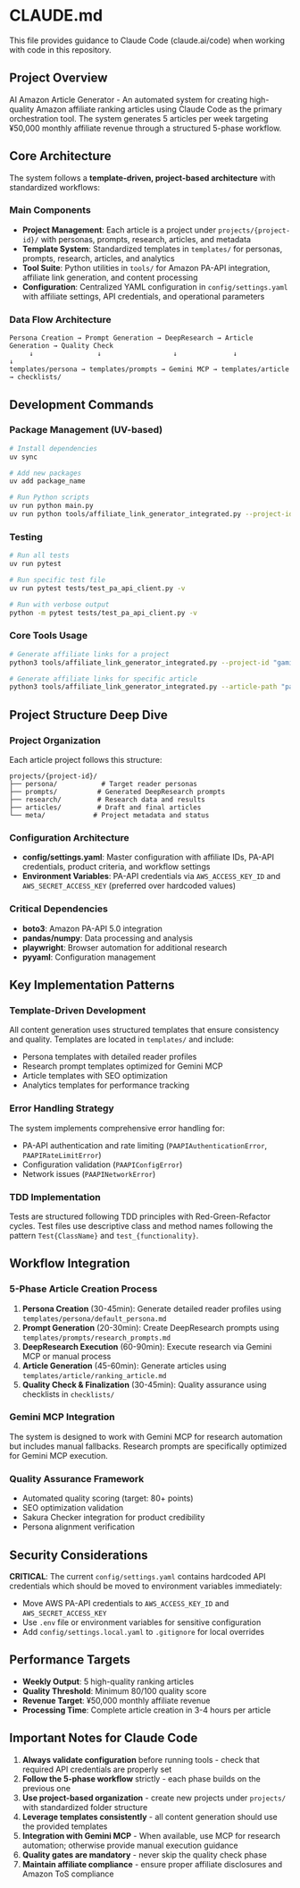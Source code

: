 # CLAUDE.md

This file provides guidance to Claude Code (claude.ai/code) when working with code in this repository.

## Project Overview

AI Amazon Article Generator - An automated system for creating high-quality Amazon affiliate ranking articles using Claude Code as the primary orchestration tool. The system generates 5 articles per week targeting ¥50,000 monthly affiliate revenue through a structured 5-phase workflow.

## Core Architecture

The system follows a **template-driven, project-based architecture** with standardized workflows:

### Main Components
- **Project Management**: Each article is a project under `projects/{project-id}/` with personas, prompts, research, articles, and metadata
- **Template System**: Standardized templates in `templates/` for personas, prompts, research, articles, and analytics  
- **Tool Suite**: Python utilities in `tools/` for Amazon PA-API integration, affiliate link generation, and content processing
- **Configuration**: Centralized YAML configuration in `config/settings.yaml` with affiliate settings, API credentials, and operational parameters

### Data Flow Architecture
```
Persona Creation → Prompt Generation → DeepResearch → Article Generation → Quality Check
     ↓                ↓                  ↓              ↓                 ↓
templates/persona → templates/prompts → Gemini MCP → templates/article → checklists/
```

## Development Commands

### Package Management (UV-based)
```bash
# Install dependencies
uv sync

# Add new packages
uv add package_name

# Run Python scripts
uv run python main.py
uv run python tools/affiliate_link_generator_integrated.py --project-id "project-name"
```

### Testing
```bash
# Run all tests
uv run pytest

# Run specific test file
uv run pytest tests/test_pa_api_client.py -v

# Run with verbose output
python -m pytest tests/test_pa_api_client.py -v
```

### Core Tools Usage
```bash
# Generate affiliate links for a project
python3 tools/affiliate_link_generator_integrated.py --project-id "gaming-monitor-fighter-2025-01-07"

# Generate affiliate links for specific article
python3 tools/affiliate_link_generator_integrated.py --article-path "path/to/article.md"
```

## Project Structure Deep Dive

### Project Organization
Each article project follows this structure:
```
projects/{project-id}/
├── persona/           # Target reader personas
├── prompts/          # Generated DeepResearch prompts  
├── research/         # Research data and results
├── articles/         # Draft and final articles
└── meta/            # Project metadata and status
```

### Configuration Architecture
- **config/settings.yaml**: Master configuration with affiliate IDs, PA-API credentials, product criteria, and workflow settings
- **Environment Variables**: PA-API credentials via `AWS_ACCESS_KEY_ID` and `AWS_SECRET_ACCESS_KEY` (preferred over hardcoded values)

### Critical Dependencies
- **boto3**: Amazon PA-API 5.0 integration
- **pandas/numpy**: Data processing and analysis
- **playwright**: Browser automation for additional research
- **pyyaml**: Configuration management

## Key Implementation Patterns

### Template-Driven Development
All content generation uses structured templates that ensure consistency and quality. Templates are located in `templates/` and include:
- Persona templates with detailed reader profiles
- Research prompt templates optimized for Gemini MCP
- Article templates with SEO optimization
- Analytics templates for performance tracking

### Error Handling Strategy
The system implements comprehensive error handling for:
- PA-API authentication and rate limiting (`PAAPIAuthenticationError`, `PAAPIRateLimitError`)
- Configuration validation (`PAAPIConfigError`)
- Network issues (`PAAPINetworkError`)

### TDD Implementation
Tests are structured following TDD principles with Red-Green-Refactor cycles. Test files use descriptive class and method names following the pattern `Test{ClassName}` and `test_{functionality}`.

## Workflow Integration

### 5-Phase Article Creation Process
1. **Persona Creation** (30-45min): Generate detailed reader profiles using `templates/persona/default_persona.md`
2. **Prompt Generation** (20-30min): Create DeepResearch prompts using `templates/prompts/research_prompts.md`
3. **DeepResearch Execution** (60-90min): Execute research via Gemini MCP or manual process
4. **Article Generation** (45-60min): Generate articles using `templates/article/ranking_article.md`
5. **Quality Check & Finalization** (30-45min): Quality assurance using checklists in `checklists/`

### Gemini MCP Integration
The system is designed to work with Gemini MCP for research automation but includes manual fallbacks. Research prompts are specifically optimized for Gemini MCP execution.

### Quality Assurance Framework
- Automated quality scoring (target: 80+ points)
- SEO optimization validation
- Sakura Checker integration for product credibility
- Persona alignment verification

## Security Considerations

**CRITICAL**: The current `config/settings.yaml` contains hardcoded API credentials which should be moved to environment variables immediately:
- Move AWS PA-API credentials to `AWS_ACCESS_KEY_ID` and `AWS_SECRET_ACCESS_KEY`
- Use `.env` file or environment variables for sensitive configuration
- Add `config/settings.local.yaml` to `.gitignore` for local overrides

## Performance Targets

- **Weekly Output**: 5 high-quality ranking articles
- **Quality Threshold**: Minimum 80/100 quality score
- **Revenue Target**: ¥50,000 monthly affiliate revenue
- **Processing Time**: Complete article creation in 3-4 hours per article

## Important Notes for Claude Code

1. **Always validate configuration** before running tools - check that required API credentials are properly set
2. **Follow the 5-phase workflow** strictly - each phase builds on the previous one
3. **Use project-based organization** - create new projects under `projects/` with standardized folder structure
4. **Leverage templates consistently** - all content generation should use the provided templates
5. **Integration with Gemini MCP** - When available, use MCP for research automation; otherwise provide manual execution guidance
6. **Quality gates are mandatory** - never skip the quality check phase
7. **Maintain affiliate compliance** - ensure proper affiliate disclosures and Amazon ToS compliance